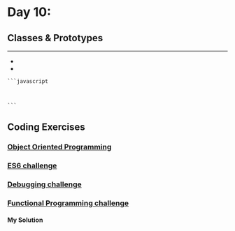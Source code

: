 
# Day 10: 
## Classes & Prototypes
* ****
  - 
  - 
 

    ```javascript
    
   
    
    ```
  

     



## Coding Exercises

### [Object Oriented Programming](https://www.freecodecamp.org/learn/javascript-algorithms-and-data-structures/#object-oriented-programming)
### [ES6 challenge](https://www.freecodecamp.org/learn/javascript-algorithms-and-data-structures/#es6)
### [Debugging challenge](https://www.freecodecamp.org/learn/javascript-algorithms-and-data-structures/#debugging)
### [Functional Programming challenge](https://www.freecodecamp.org/learn/javascript-algorithms-and-data-structures/#functional-programming)

#### My Solution




